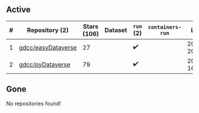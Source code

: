## Active
| # | Repository (2) | Stars (106) | Dataset | `run` (2) | `containers-run` | Last Modified |
| --- | --- | --- | --- | --- | --- | --- |
| 1 | [gdcc/easyDataverse](https://github.com/gdcc/easyDataverse) | 27 |  | :heavy_check_mark: |  | 2025-09-22 20:20:55+00:00 |
| 2 | [gdcc/pyDataverse](https://github.com/gdcc/pyDataverse) | 79 |  | :heavy_check_mark: |  | 2025-09-24 16:52:46+00:00 |

## Gone
No repositories found!
